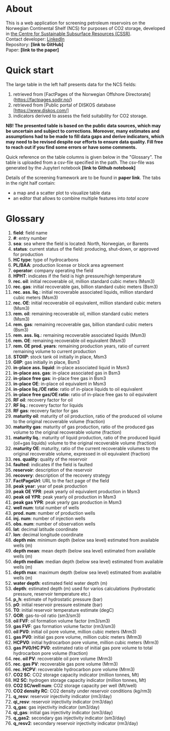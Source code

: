 
# About
This is a web application for screening petroleum reservoirs on the Norwegian Continental Shelf (NCS) for purposes of CO2 storage, developed in [the Centre for Sustainable Subsurface Resources (CSSR)](https://cssr.no/).  
Contact developer: [LinkedIn](https://www.linkedin.com/in/alexey-khrulenko-8021a64a/)  
Repository: **[link to GitHub]**  
Paper: **[link to the paper]**  

# Quick start
The large table in the left half presents data for the NCS fields:  
1. retrieved from [FactPages of the Norwegian Offshore Directorate] (https://factpages.sodir.no/)  
2. retrieved from [Public portal of DISKOS database [https://www.diskos.com/]  
3. indicators derived to assess the field suitability for CO2 storage.  

**NB! The presented table is based on the public data sources, which may be uncertain and subject to corrections. 
Moreover, many estimates and assumptions had to be made to fill data gaps and derive indicators, which may need to be revised despite our efforts to ensure data quality. 
Fill free to reach out if you find some errors or have some comments.**  

Quick reference on the table columns is given below in the "Glossary".
The table is uploaded from a csv-file specified in the path. 
The csv-file was generated by the Jupyterl notebook **[link to Github notebook]** 

Details of the screening framework are to be found in **paper link**.
The tabs in the right half contain:  
+ a map and a scatter plot to visualize table data  
+ an editor that allows to combine multiple features into *total score*

# Glossary
1. **field**: field name  
2. **#**: entry number  
3. **sea**: sea where the field is located: North, Norwegian, or Barents  
4. **status**: current status of the field: producing, shut-down, or approved for production  
5. **HC type**: type of hydrocarbons  
6. **PL/BAA**: production license or block area agreement  
7. **operator**: company operating the field  
8. **HPHT**: indicates if the field is high pressure/high temperature  
9. **rec. oil**: initial recoverable oil, million standard cubic meters (Msm3)  
10. **rec. gas**: initial recoverable gas, billion standard cubic meters (Bsm3)  
11. **rec. ass. liq.**: initial recoverable associated liquids, million standard cubic meters (Msm3)  
12. **rec. OE**: initial recoverable oil equivalent, million standard cubic meters (Msm3)  
13. **rem. oil**: remaining recoverable oil, million standard cubic meters (Msm3)  
14. **rem. gas**: remaining recoverable gas, billion standard cubic meters (Bsm3)  
15. **rem. ass. liq.**: remaining recoverable associated liquids (Msm3)  
16. **rem. OE**: remaining recoverable oil equivalent (Msm3)  
17. **rem. OE prod. years**: remaining production years, ratio of current remaining volume to current production  
18. **STOIIP**: stock tank oil initially in place, Msm3  
19. **GIIP**: gas initially in place, Bsm3  
20. **in-place ass. liquid**: in-place associated liquid in Msm3  
21. **in-place ass. gas**: in-place associated gas in Bsm3  
22. **in-place free gas**: in-place free gas in Bsm3  
23. **in-place OE**: in-place oil equivalent in Msm3  
24. **in-place liq./OE ratio**: ratio of in-place liquids to oil equivalent  
25. **in-place free gas/OE ratio**: ratio of in-place free gas to oil equivalent  
26. **RF oil**: recovery factor for oil  
27. **RF liq.**: recovery factor for liquids  
28. **RF gas**: recovery factor for gas  
29. **maturity oil**: maturity of oil production, ratio of the produced oil volume to the original recoverable volume (fraction)  
30. **maturity gas**: maturity of gas production, ratio of the produced gas volume to the original recoverable volume (fraction)  
31. **maturity liq.**: maturity of liquid production, ratio of the produced liquid (oil+gas liquids) volume to the original recoverable volume (fraction)  
32. **maturity OE**: maturity, ratio of the current recoverable volumes to the original recoverable volume, expressed in oil equivalent (fraction)  
33. **res. quality**: quality of the reservoir  
34. **faulted**: indicates if the field is faulted  
35. **reservoir**: description of the reservoir  
36. **recovery**: description of the recovery strategy  
37. **FactPageUrl**: URL to the fact page of the field  
38. **peak year**: year of peak production  
39. **peak OE YPR**: peak yearly oil equivalent production in Msm3  
40. **peak oil YPR**: peak yearly oil production in Msm3  
41. **peak gas YPR**: peak yearly gas production in Msm3  
42. **well num**: total number of wells  
43. **prod. num**: number of production wells  
44. **inj. num**: number of injection wells  
45. **obs. num**: number of observation wells  
46. **lat**: decimal latitude  coordinate  
47. **lon**: decimal longitude coordinate  
48. **depth min**: minimum depth (below sea level) estimated from available wells (m)  
49. **depth mean**: mean depth (below sea level) estimated from available wells (m)  
50. **depth median**: median depth (below sea level) estimated from available wells (m)  
51. **depth max**: maximum depth (below sea level) estimated from available wells (m)  
52. **water depth**: estimated field water depth (m)  
53. **depth**: estimated depth (m) used for varios calculations (hydrostatic pressure, reservoir temperature etc.)  
54. **p_h**: estimate of hydrostatic pressure (bar)  
55. **p0**: initial reservoir pressure estimate (bar)  
56. **T0**: initial reservoir temperature estimate (degC)  
57. **GOR**: gas-to-oil ratio (sm3/sm3)  
58. **oil FVF**: oil formation volume factor (rm3/sm3)  
59. **gas FVF**: gas formation volume factor (rm3/sm3)  
60. **oil PV0**: initial oil pore volume, million cubic meters (Mrm3)  
61. **gas PV0**: initial gas pore volume, million cubic meters (Mrm3)  
62. **HCPV0**: initial hydrocarbon pore volume, million cubic meters (Mrm3)  
63. **gas PV0/HC PV0**: estimated ratio of initial gas pore volume to total hydrocarbon pore volume (fraction)  
64. **rec. oil PV**: recoverable oil pore volume (Mrm3)  
65. **rec. gas PV**: recoverable gas pore volume (Mrm3)  
66. **rec. HCPV**: recoverable hydrocarbon pore volume (Mrm3)  
67. **CO2 SC**: CO2 storage capacity indicator (million tonnes, Mt)  
68. **H2 SC**: hydrogen storage capacity indicator (million tonnes, Mt)  
69. **CO2 SC/well num**: CO2 storage capacity per well (Mt/well)  
70. **CO2 density RC**: CO2 density under reservoir conditions (kg/rm3)  
71. **q_resv**: reservoir injectivity indicator (rm3/day)  
72. **qi_resv**: reservoir injectivity indicator (rm3/day)  
73. **q_gas**: gas injectivity indicator (sm3/day)  
74. **qi_gas**: initial gas injectivity indicator (sm3/day)  
75. **q_gas2**: secondary gas injectivity indicator (sm3/day)  
76. **q_resv2**: secondary reservoir injectivity indicator (rm3/day)  
